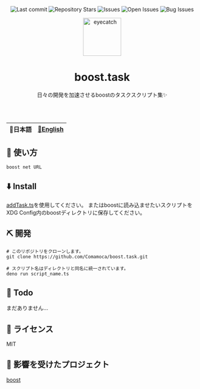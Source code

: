 <div align="center">

![Last commit](https://img.shields.io/github/last-commit/Comamoca/boost.task?style=flat-square)
![Repository Stars](https://img.shields.io/github/stars/Comamoca/boost.task?style=flat-square)
![Issues](https://img.shields.io/github/issues/Comamoca/boost.task?style=flat-square)
![Open Issues](https://img.shields.io/github/issues-raw/Comamoca/boost.task?style=flat-square)
![Bug Issues](https://img.shields.io/github/issues/Comamoca/boost.task/bug?style=flat-square)

<img src="https://emoji2svg.deno.dev/api/🚀" alt="eyecatch" height="100">

# boost.task

日々の開発を加速させるboostのタスクスクリプト集✨

<br>
<br>

</div>

<table>
  <thead>
    <tr>
      <th style="text-align:center">🍡日本語</th>
      <th style="text-align:center"><a href="README.md">🍔English</a></th>
    </tr>
  </thead>
</table>

<div align="center">

</div>

## 🚀 使い方

```
boost net URL
```

## ⬇️ Install

[addTask.ts](./addTask/addTask.ts)を使用してください。
またはboostに読み込ませたいスクリプトをXDG
Config内のboostディレクトリに保存してください。

## ⛏️ 開発

```
# このリポジトリをクローンします。
git clone https://github.com/Comamoca/boost.task.git

# スクリプト名はディレクトリと同名に統一されています。
deno run script_name.ts
```

## 📝 Todo

まだありません...

## 📜 ライセンス

MIT

## 👏 影響を受けたプロジェクト

[boost](https://github.com/Comamoca/boost)

